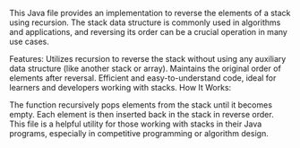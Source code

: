 This Java file provides an implementation to reverse the elements of a stack using recursion. 
The stack data structure is commonly used in algorithms and applications, and reversing its order can be a crucial operation in many use cases.

Features:
Utilizes recursion to reverse the stack without using any auxiliary data structure (like another stack or array).
Maintains the original order of elements after reversal.
Efficient and easy-to-understand code, ideal for learners and developers working with stacks.
How It Works:

The function recursively pops elements from the stack until it becomes empty.
Each element is then inserted back in the stack in reverse order.
This file is a helpful utility for those working with stacks in their Java programs, especially in competitive programming or algorithm design.

